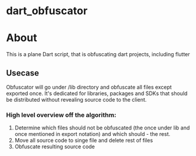 # dart_obfuscator

# About
This is a plane Dart script, that is obfuscating dart projects, including flutter

## Usecase
Obfuscator will go under /lib directory and obfuscate all files except exported once.
It's dedicated for libraries, packages and SDKs that should be distributed without revealing source code to the client.

### High level overview off the algorithm:

1. Determine which files should not be obfuscated (the once under lib and once mentioned in export notation) and which should - the rest.  
2. Move all source code to singe file and delete rest of files
3. Obfuscate resulting source code
